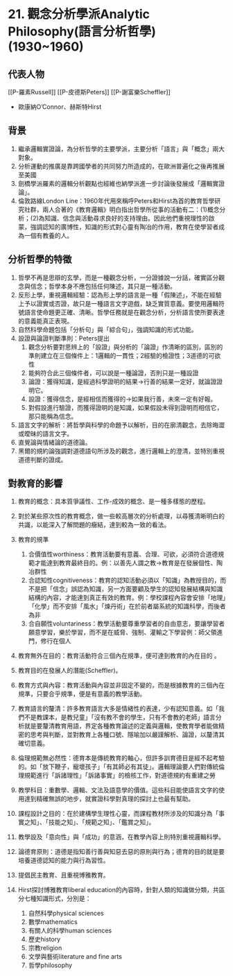 # 21. 觀念分析學派Analytic Philosophy(語言分析哲學)(1930~1960)
  

## 代表人物
[[P-羅素Russell]]
[[P-皮德斯Peters]]
[[P-謝富樂Scheffler]]
- 歐康納O’Connor、赫斯特Hirst

  

## 背景
1. 繼承邏輯實證論，為分析哲學的主要學派，主要分析「語言」與「概念」兩大對象。
2. 分析運動的推廣是靠跨國學者的共同努力所造成的，在歐洲普遍化之後再推展至美國
3. 劍橋學派羅素的邏輯分析觀點也經維也納學派進一步討論後發展成「邏輯實證論」。
4. 倫敦路線London Line：1960年代用來稱呼Peters和Hirst為首的教育哲學研究社群，兩人合著的《教育邏輯》明白指出哲學所從事的活動有二：(1)概念分析；(2)為知識、信念與活動尋求良好的支持理由。因此他們重視理性的啟蒙，強調認知的廣博性，知識的形式對心靈有陶冶的作用，教育在使學習者成為一個有教養的人。

  

## 分析哲學的特徵
1. 哲學不再是思辯的玄學，而是一種觀念分析，一分證據說一分話，確實區分觀念與信念；哲學本身不應包括任何陳述，其只是一種活動。
2. 反形上學，重視邏輯經驗：認為形上學的語言是一種「假陳述」，不能在經驗上予以證實或否證，故只是一種語言文字遊戲，缺乏實質意義。要使用邏輯符號語言使命題更正確、清晰。哲學任務就是在觀念分析，分析語言使所要表達的意義能真正表現。
3. 自然科學命題包括「分析句」與「綜合句」，強調知識的形式功能。
4. 設證與論證判斷準則：Peters提出
	1. 觀念分析要對思辨上的「設證」與分析的「論證」作清晰的區別，區別的準則建立在三個條件上：1邏輯的一貫性；2經驗的檢證性；3道德的可欲性
	2. 能夠符合此三個條件者，可以說是一種論證，否則只是一種設證
	3. 論證：獲得知識，是經過科學證明的結果→行善的結果一定好，就論證證明它。
	4. 設證：獲得信念，是經相信而獲得的→如果我行善，未來一定有好報。
	5. 對假設進行驗證，而獲得證明的是知識，如果假設未得到證明而相信它，那只能稱為信念。
5. 語言文字的解析：將哲學與科學的命題予以解析，目的在廓清觀念，去除晦澀或曖昧的語言文字。
6. 直覺論與情緒論的道德論。
7. 黑爾的規約論強調對道德語句所涉及的觀念，進行邏輯上的澄清，並特別重視道德判斷的證成。

  

## 對教育的影響
1. 教育的概念：具本質爭議性、工作-成效的概念、是一種多樣態的歷程。
2. 對於某些原次性的教育概念，做一些較高層次的分析處理，以尋獲清晰明白的共識，以能深入了解問題的癥結，達到較為一致的看法。
3. 教育的規準
	1. 合價值性worthiness：教育活動要有意義、合理、可欲，必須符合道德規範才能達到教育最終目的。例：以善先人謂之教→教育是在發展個性、陶冶群性
	2. 合認知性cognitiveness：教育的認知活動必須以「知識」為教授目的，而不是把「信念」誤認為知識，另一方面要顧及學生的認知發展結構與知識結構的內容，才能達到真正有效的教育。例：學校課程內容會安排「地理」「化學」而不安排「風水」「煉丹術」在於前者屬系統的知識科學，而後者為非
	3. 合自願性voluntariness：教學活動要尊重學習者的自由意志，要讓學習者願意學習，樂於學習，而不是在威脅、強制、灌輸之下學習例：師父領進門，修行在個人

  

4. 教育無外在目的：教育活動符合三個內在規準，便可達到教育的內在目的 。
5. 教育目的在發展人的潛能(Scheffler)。
6. 教育方式與內容：教育活動與內容並非固定不變的，而是根據教育的三個內在規準，只要合乎規準，便是有意義的教學活動。
7. 教育語言的釐清：許多教育語言大多是情緒性的表達，少有認知意義。如「我們不是教課本，是教兒童」「沒有教不會的學生，只有不會教的老師」語言分析就是要釐清教育用語，界定各種教育論述的定義與邏輯，使教育學者能做精密的思考與判斷，並對教育上各種口號、隱喻加以嚴謹解析、論證，以釐清其確切意義。
8. 倫理規範無必然性：德育本是傳統教育的軸心，但許多訓育德目是經不起考驗的。如「放下鞭子，寵壞孩子」「有其師必有其徒」。邏輯理論要人們對傳統倫理規範進行「訴諸理性」「訴諸事實」的檢核工作，對道德規約有重建之勞
9. 教學科目：重數學、邏輯、文法及語意學的價值。這些科目能使語言文字的使用達到精確無誤的地步，就實證科學對真理的探討上也最有幫助。
10. 課程設計之目的：在於建構學生理性心靈，而課程教材所涉及的知識分為「事實之知」、「技能之知」、「規範之知」、「鑑賞之知」。
11. 教學設及「意向性」與「成功」的意涵，在教學內容上則特別重視邏輯科學。
12. 論德育原則：道德是指知善行善與知惡去惡的原則與行為；德育的目的就是要培養道德認知的能力與行為習性。
13. 提倡民主教育、且重視博雅教育。
14. Hirst探討博雅教育liberal education的內容時，針對人類的知識做分類，共區分七種知識形式，分別是：
	1. 自然科學physical sciences
	2. 數學mathematics
	3. 有關人的科學human sciences
	4. 歷史history
	5. 宗教religion
	6. 文學與藝術literature and fine arts
	7. 哲學philosophy

